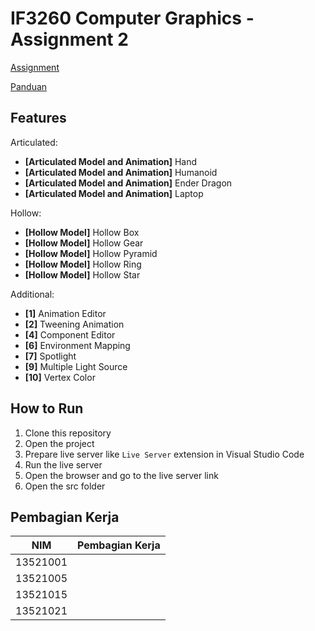 # IF3260 Computer Graphics - Assignment 2

[Assignment](https://docs.google.com/document/d/1XsJNKThkeoWCE0dlaB_johzfZmIRIQYSksr-IpiUE7w/edit)

[Panduan](https://docs.google.com/document/d/1jWCmIwXe3fb_TDZ_hbv8fWOzgG4QXDAW-kNFYpViRmU/edit?usp=sharing)

## Features
Articulated:
- **[Articulated Model and Animation]** Hand
- **[Articulated Model and Animation]** Humanoid
- **[Articulated Model and Animation]** Ender Dragon
- **[Articulated Model and Animation]** Laptop

Hollow:
- **[Hollow Model]** Hollow Box
- **[Hollow Model]** Hollow Gear
- **[Hollow Model]** Hollow Pyramid
- **[Hollow Model]** Hollow Ring
- **[Hollow Model]** Hollow Star

Additional:
- **[1]** Animation Editor
- **[2]** Tweening Animation
- **[4]** Component Editor
- **[6]** Environment Mapping
- **[7]** Spotlight
- **[9]** Multiple Light Source
- **[10]** Vertex Color

## How to Run
1. Clone this repository
2. Open the project
3. Prepare live server like `Live Server` extension in Visual Studio Code
4. Run the live server
5. Open the browser and go to the live server link
6. Open the src folder

## Pembagian Kerja
| NIM       | Pembagian Kerja |
|-----------|-----------------|
| 13521001  |  |
| 13521005  |  |
| 13521015  |  |
| 13521021  |  |